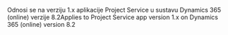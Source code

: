 <span data-ttu-id="e5372-101">Odnosi se na verziju 1.x aplikacije Project Service u sustavu Dynamics 365 (online) verzije 8.2</span><span class="sxs-lookup"><span data-stu-id="e5372-101">Applies to Project Service app version 1.x on Dynamics 365 (online) version 8.2</span></span>


